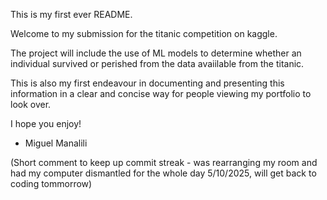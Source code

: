 This is my first ever README. 

Welcome to my submission for the titanic competition on kaggle. 

The project will include the use of ML models to determine whether an individual survived or perished from the data avaiilable from the titanic. 

This is also my first endeavour in documenting and presenting this information in a clear and concise way for people viewing my portfolio to look over. 

I hope you enjoy! 

- Miguel Manalili


(Short comment to keep up commit streak - was rearranging my room and had my computer dismantled for the whole day 5/10/2025, will get back to coding tommorrow)